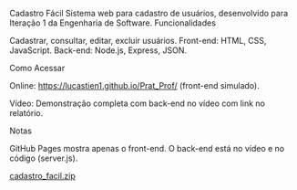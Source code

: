 Cadastro Fácil
Sistema web para cadastro de usuários, desenvolvido para Iteração 1 da Engenharia de Software.
Funcionalidades

Cadastrar, consultar, editar, excluir usuários.
Front-end: HTML, CSS, JavaScript.
Back-end: Node.js, Express, JSON.

Como Acessar

Online: https://lucastien1.github.io/Prat_Prof/ (front-end simulado).

Vídeo: Demonstração completa com back-end no vídeo com link no relatório.

Notas

GitHub Pages mostra apenas o front-end. O back-end está no vídeo e no código (server.js).


[cadastro_facil.zip](https://github.com/user-attachments/files/19814566/cadastro_facil.zip)
